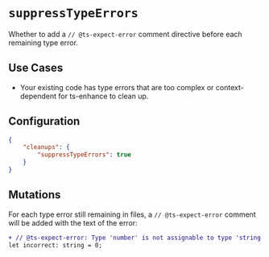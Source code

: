 # `suppressTypeErrors`

Whether to add a `// @ts-expect-error` comment directive before each remaining type error.

## Use Cases

- Your existing code has type errors that are too complex or context-dependent for ts-enhance to clean up.

## Configuration

```json
{
	"cleanups": {
		"suppressTypeErrors": true
	}
}
```

## Mutations

For each type error still remaining in files, a `// @ts-expect-error` comment will be added with the text of the error:

```diff
+ // @ts-expect-error: Type 'number' is not assignable to type 'string'.
let incorrect: string = 0;
```
